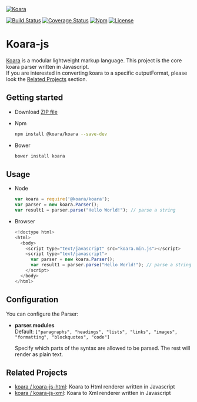 [![Koara](https://www.codeaddslife.com/koara.png)](https://www.codeaddslife.com/koara)

[![Build Status](https://img.shields.io/travis/koara/koara-js.svg)](https://travis-ci.org/koara/koara-js)
[![Coverage Status](https://img.shields.io/coveralls/koara/koara-js.svg)](https://coveralls.io/github/koara/koara-js?branch=master)
[![Npm](https://img.shields.io/npm/v/koara.svg?maxAge=2592000)]()
[![License](https://img.shields.io/badge/License-Apache%202.0-blue.svg)](https://github.com/koara/koara-js/blob/master/LICENSE)

# Koara-js
[Koara](https://www.codeaddslife.com/koara) is a modular lightweight markup language. This project is the core koara parser written in Javascript.  
If you are interested in converting koara to a specific outputFormat, please look the [Related Projects](#related-projects) section.

## Getting started
- Download [ZIP file](https://github.com/koara/koara-js/archive/0.15.0.zip)
- Npm

  ```bash
  npm install @koara/koara --save-dev
  ```
  
- Bower

  ```xml
  bower install koara
  ```

## Usage
- Node

  ```js
  var koara = require('@koara/koara');
  var parser = new koara.Parser();
  var result1 = parser.parse("Hello World!"); // parse a string
  ```

- Browser

  ```js
  <!doctype html>
  <html>
    <body>
      <script type="text/javascript" src="koara.min.js"></script>
      <script type="text/javascript">
        var parser = new koara.Parser();
        var result1 = parser.parse("Hello World!"); // parse a string
      </script>
    </body>
  </html>
  ```

## Configuration
You can configure the Parser:

-  **parser.modules**  
   Default:	`["paragraphs", "headings", "lists", "links", "images", "formatting", "blockquotes", "code"]`
   
   Specify which parts of the syntax are allowed to be parsed. The rest will render as plain text.

## Related Projects

- [koara / koara-js-html](http://www.github.com/koara/koara-js-html): Koara to Html renderer written in Javascript
- [koara / koara-js-xml](http://www.github.com/koara/koara-js-html): Koara to Xml renderer written in Javascript